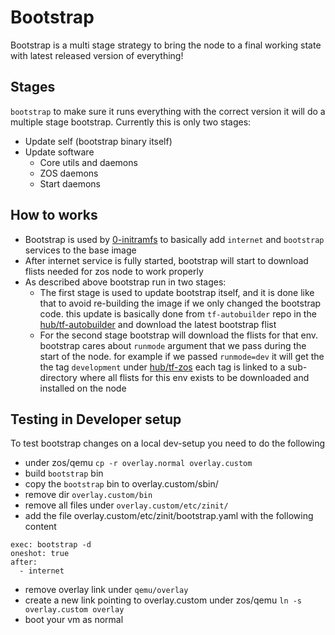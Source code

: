 # Bootstrap

Bootstrap is a multi stage strategy to bring the node to a final working
state with latest released version of everything!

## Stages

`bootstrap` to make sure it runs everything with the correct version it
will do a multiple stage bootstrap. Currently this is only two stages:

- Update self (bootstrap binary itself)
- Update software
  - Core utils and daemons
  - ZOS daemons
  - Start daemons

## How to works

- Bootstrap is used by [0-initramfs](https://github.com/threefoldtech/0-initramfs/blob/development-zos-v3/packages/modules.sh) to basically add `internet` and `bootstrap` services to the base image
- After internet service is fully started, bootstrap will start to download flists needed for zos node to work properly
- As described above bootstrap run in two stages:
  - The first stage is used to update bootstrap itself, and it is done like that to avoid re-building the image if we only changed the bootstrap code. this update is basically done from `tf-autobuilder` repo in the [hub/tf-autobuilder](https://hub.threefold.me/tf-autobuilder) and download the latest bootstrap flist
  - For the second stage bootstrap will download the flists for that env. bootstrap cares about `runmode` argument that we pass during the start of the node. for example if we passed `runmode=dev` it will get the the tag `development` under [hub/tf-zos](https://hub.threefold.me/tf-zos) each tag is linked to a sub-directory where all flists for this env exists to be downloaded and installed on the node

## Testing in Developer setup

To test bootstrap changes on a local dev-setup you need to do the following

- under zos/qemu `cp -r overlay.normal overlay.custom`
- build `bootstrap` bin
- copy the `bootstrap` bin to overlay.custom/sbin/
- remove dir `overlay.custom/bin`
- remove all files under `overlay.custom/etc/zinit/`
- add the file overlay.custom/etc/zinit/bootstrap.yaml with the following content

```
exec: bootstrap -d
oneshot: true
after:
  - internet
```

- remove overlay link under `qemu/overlay`
- create a new link pointing to overlay.custom under zos/qemu `ln -s overlay.custom overlay`
- boot your vm as normal
